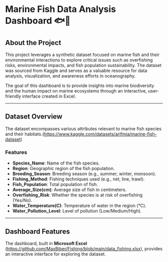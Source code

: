 # Marine Fish Data Analysis Dashboard 🐟🌊

## About the Project  
This project leverages a synthetic dataset focused on marine fish and their environmental interactions to explore critical issues such as overfishing risks, environmental impacts, and fish population sustainability. The dataset was sourced from Kaggle and serves as a valuable resource for data analysis, visualization, and awareness efforts in oceanography.  

The goal of this dashboard is to provide insights into marine biodiversity and the human impact on marine ecosystems through an interactive, user-friendly interface created in Excel.

---

## Dataset Overview  
The dataset encompasses various attributes relevant to marine fish species and their habitats.(https://www.kaggle.com/datasets/arifmia/marine-fish-dataset)

### **Features**
- **Species_Name**: Name of the fish species.  
- **Region**: Geographic region of the fish population.  
- **Breeding_Season**: Breeding season (e.g., summer, winter, monsoon).  
- **Fishing_Method**: Fishing techniques used (e.g., net, line, trawl).  
- **Fish_Population**: Total population of fish.  
- **Average_Size(cm)**: Average size of fish in centimeters.  
- **Overfishing_Risk**: Whether the species is at risk of overfishing (Yes/No).  
- **Water_Temperature(C)**: Temperature of water in the region (°C).  
- **Water_Pollution_Level**: Level of pollution (Low/Medium/High).  


---

## Dashboard Features  
The dashboard, built in **Microsoft Excel** (https://github.com/MaxBiber/Fishing/blob/main/data_fishing.xlsx), provides an interactive interface for exploring the dataset.  

